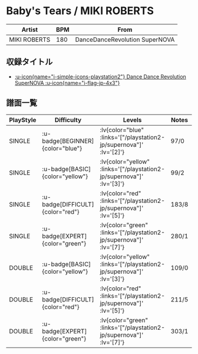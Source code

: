# Baby's Tears / MIKI ROBERTS

|Artist|BPM|From|
|------|---|----|
|MIKI ROBERTS|180|DanceDanceRevolution SuperNOVA|

## 収録タイトル

- [ :u-icon{name="i-simple-icons-playstation2"} Dance Dance Revolution SuperNOVA :u-icon{name="i-flag-jp-4x3"} ](/playstation2-jp/supernova)

## 譜面一覧

|PlayStyle|Difficulty|Levels|Notes|Movie|
|---------|----------|------|-----|-----|
|SINGLE| :u-badge[BEGINNER]{color="blue"} | :lv{color="blue" :links='["/playstation2-jp/supernova"]' :lv='[2]'} |97/0||
|SINGLE| :u-badge[BASIC]{color="yellow"} | :lv{color="yellow" :links='["/playstation2-jp/supernova"]' :lv='[3]'} |99/2||
|SINGLE| :u-badge[DIFFICULT]{color="red"} | :lv{color="red" :links='["/playstation2-jp/supernova"]' :lv='[5]'} |183/8||
|SINGLE| :u-badge[EXPERT]{color="green"} | :lv{color="green" :links='["/playstation2-jp/supernova"]' :lv='[7]'} |280/1||
|DOUBLE| :u-badge[BASIC]{color="yellow"} | :lv{color="yellow" :links='["/playstation2-jp/supernova"]' :lv='[3]'} |109/0||
|DOUBLE| :u-badge[DIFFICULT]{color="red"} | :lv{color="red" :links='["/playstation2-jp/supernova"]' :lv='[5]'} |211/5||
|DOUBLE| :u-badge[EXPERT]{color="green"} | :lv{color="green" :links='["/playstation2-jp/supernova"]' :lv='[7]'} |303/1||
